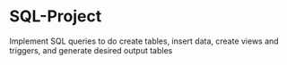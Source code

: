 # SQL-Project
Implement SQL queries to do create tables, insert data, create views and triggers, and generate desired output tables
